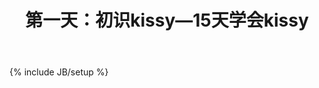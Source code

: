 ﻿---
layout: post
category : kissy
title:  第一天：初识kissy—15天学会kissy
header: 15天学会kissy
tagline:
tags : [kissy]
---
{% include JB/setup %}


